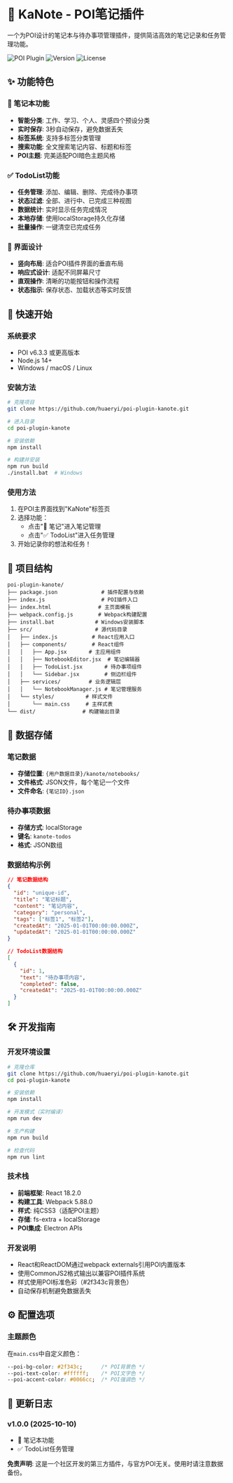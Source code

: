 # 📝 KaNote - POI笔记插件

一个为POI设计的笔记本与待办事项管理插件，提供简洁高效的笔记记录和任务管理功能。

![POI Plugin](https://img.shields.io/badge/POI-Plugin-blue.svg)
![Version](https://img.shields.io/badge/version-1.0.0-green.svg)
![License](https://img.shields.io/badge/license-MIT-yellow.svg)

## ✨ 功能特色

### 📝 笔记本功能
- **智能分类**: 工作、学习、个人、灵感四个预设分类
- **实时保存**: 3秒自动保存，避免数据丢失
- **标签系统**: 支持多标签分类管理
- **搜索功能**: 全文搜索笔记内容、标题和标签
- **POI主题**: 完美适配POI暗色主题风格

### ✅ TodoList功能
- **任务管理**: 添加、编辑、删除、完成待办事项
- **状态过滤**: 全部、进行中、已完成三种视图
- **数据统计**: 实时显示任务完成情况
- **本地存储**: 使用localStorage持久化存储
- **批量操作**: 一键清空已完成任务

### 🎨 界面设计
- **竖向布局**: 适合POI插件界面的垂直布局
- **响应式设计**: 适配不同屏幕尺寸
- **直观操作**: 清晰的功能按钮和操作流程
- **状态指示**: 保存状态、加载状态等实时反馈

## 🚀 快速开始

### 系统要求
- POI v6.3.3 或更高版本
- Node.js 14+ 
- Windows / macOS / Linux

### 安装方法
```bash
# 克隆项目
git clone https://github.com/huaeryi/poi-plugin-kanote.git

# 进入目录
cd poi-plugin-kanote

# 安装依赖
npm install

# 构建并安装
npm run build
./install.bat  # Windows
```

### 使用方法
1. 在POI主界面找到"KaNote"标签页
2. 选择功能：
   - 点击"📝 笔记"进入笔记管理
   - 点击"✅ TodoList"进入任务管理
3. 开始记录你的想法和任务！

## 📁 项目结构

```
poi-plugin-kanote/
├── package.json              # 插件配置与依赖
├── index.js                  # POI插件入口
├── index.html               # 主页面模板
├── webpack.config.js        # Webpack构建配置
├── install.bat             # Windows安装脚本
├── src/                    # 源代码目录
│   ├── index.js           # React应用入口
│   ├── components/        # React组件
│   │   ├── App.jsx       # 主应用组件
│   │   ├── NotebookEditor.jsx  # 笔记编辑器
│   │   ├── TodoList.jsx       # 待办事项组件
│   │   └── Sidebar.jsx        # 侧边栏组件
│   ├── services/         # 业务逻辑层
│   │   └── NotebookManager.js # 笔记管理服务
│   └── styles/          # 样式文件
│       └── main.css     # 主样式表
└── dist/               # 构建输出目录
```

## 💾 数据存储

### 笔记数据
- **存储位置**: `{用户数据目录}/kanote/notebooks/`
- **文件格式**: JSON文件，每个笔记一个文件
- **文件命名**: `{笔记ID}.json`

### 待办事项数据
- **存储方式**: localStorage
- **键名**: `kanote-todos`
- **格式**: JSON数组

### 数据结构示例
```json
// 笔记数据结构
{
  "id": "unique-id",
  "title": "笔记标题",
  "content": "笔记内容",
  "category": "personal",
  "tags": ["标签1", "标签2"],
  "createdAt": "2025-01-01T00:00:00.000Z",
  "updatedAt": "2025-01-01T00:00:00.000Z"
}

// TodoList数据结构
[
  {
    "id": 1,
    "text": "待办事项内容",
    "completed": false,
    "createdAt": "2025-01-01T00:00:00.000Z"
  }
]
```

## 🛠️ 开发指南

### 开发环境设置
```bash
# 克隆仓库
git clone https://github.com/huaeryi/poi-plugin-kanote.git
cd poi-plugin-kanote

# 安装依赖
npm install

# 开发模式（实时编译）
npm run dev

# 生产构建
npm run build

# 检查代码
npm run lint
```

### 技术栈
- **前端框架**: React 18.2.0
- **构建工具**: Webpack 5.88.0
- **样式**: 纯CSS3（适配POI主题）
- **存储**: fs-extra + localStorage
- **POI集成**: Electron APIs

### 开发说明
- React和ReactDOM通过webpack externals引用POI内置版本
- 使用CommonJS2格式输出以兼容POI插件系统
- 样式使用POI标准色彩（#2f343c背景色）
- 自动保存机制避免数据丢失

## ⚙️ 配置选项

### 主题颜色
在`main.css`中自定义颜色：
```css
--poi-bg-color: #2f343c;      /* POI背景色 */
--poi-text-color: #ffffff;    /* POI文字色 */
--poi-accent-color: #0066cc;  /* POI强调色 */
```

## 📝 更新日志

### v1.0.0 (2025-10-10)
- 📝 笔记本功能
- ✅ TodoList任务管理


**免责声明**: 这是一个社区开发的第三方插件，与官方POI无关。使用时请注意数据备份。